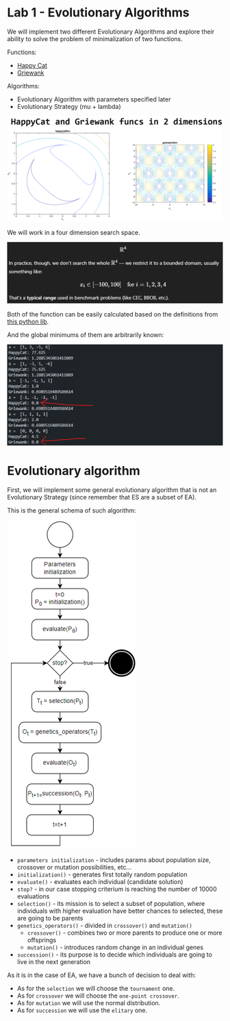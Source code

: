 # Lab 1 - Evolutionary Algorithms

We will implement two different Evolutionary Algorithms and explore their ability to solve the problem of minimalization of two functions.

Functions:
- [Happy Cat](https://benchmarkfcns.info/doc/happycatfcn.html)
- [Griewank](https://benchmarkfcns.info/doc/griewankfcn.html)

Algorithms:
- Evolutionary Algorithm with parameters specified later
- Evolutionary Strategy (mu + lambda)

![](img/1.png)

We will work in a four dimension search space.

![](img/2.png)

Both of the function can be easily calculated based on the definitions from [this python lib](https://benchmarkfcns.info/fcns).


And the global minimums of them are arbitrarily known:

![](img/3.png)



# Evolutionary algorithm

First, we will implement some general evolutionary algorithm that is not an Evolutionary Strategy (since remember that ES are a subset of EA).

This is the general schema of such algorithm:

![](img/4.png)

- `parameters initialization` - includes params about population size,  crossover or mutation possibilities, etc...
- `initialization()` - generates first totally random population
- `evaluate()` - evaluates each individual (candidate solution)
- `stop?` - in our case stopping criterium is reaching the number of 10000 evaluations
- `selection()` - its mission is to select a subset of population, where individuals with higher evaluation have better chances to selected, these are going to be parents
- `genetics_operators()` - divided in `crossover()` and `mutation()`
    - `crossover()` - combines two or more parents to produce one or more offsprings
    - `mutation()` - introduces random change in an individual genes
- `succession()` - its purpose is to decide which individuals are going to live in the next generation

As it is in the case of EA, we have a bunch of decision to deal with:
- As for the `selection` we will choose the `tournament` one.
- As for `crossover` we will choose the `one-point crossover`.
- As for `mutation` we will use the normal distribution.
- As for `succession` we will use the `elitary` one.

